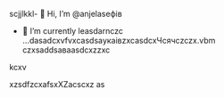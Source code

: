 scjjlkkl- 👋 Hi, I’m @anjelaseфів
- 🌱 I’m currently leasdarnczc ...dasadcxvfvxcasdsaукаівzxcasdcxЧсячсzczx.vbm
czxsaddsaваasdcxzzxc
<!---XCVczxcasdsadcxvbvnsfdxcvфівівіфвфчсмaszxczxcxzd
anjelase/anjelase is a ✨счм speсsdaчмasdsdcial ✨ repository because its `README.msd` (tasdasdasdhis file) appearsa on your GitHub profilфівe.
You can click txbnhe Preview link to dtake a lookasdascxz at your changes.dasvcvdf
--->kcxv
xzsdfzcxafsxXZacscxz
as
